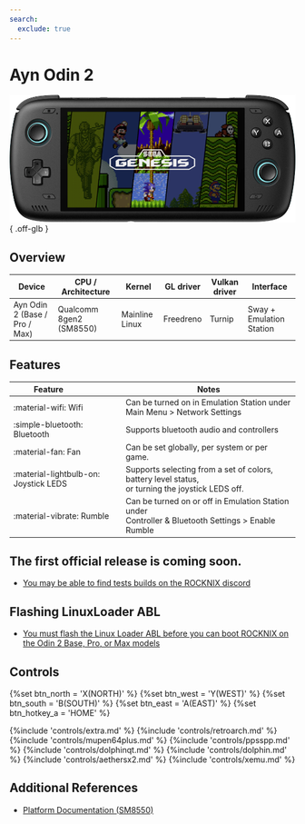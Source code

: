 ```yaml
---
search:
  exclude: true
---
```


# Ayn Odin 2

![](../../_inc/images/devices/ayn-odin-2.png){ .off-glb }

## Overview

| Device | CPU / Architecture | Kernel | GL driver | Vulkan driver | Interface |
| -- | -- | -- | -- | -- | -- |
| Ayn Odin 2 (Base / Pro / Max) | Qualcomm 8gen2 (SM8550) | Mainline Linux | Freedreno | Turnip | Sway + Emulation Station |

## Features

| Feature&nbsp;&nbsp;&nbsp;&nbsp;&nbsp;&nbsp;&nbsp;&nbsp;&nbsp;&nbsp;&nbsp;&nbsp;&nbsp;&nbsp;&nbsp;&nbsp; | Notes |
| -- | -- |
| :material-wifi: Wifi | Can be turned on in Emulation Station under Main Menu > Network Settings |
| :simple-bluetooth: Bluetooth | Supports bluetooth audio and controllers |
| :material-fan: Fan | Can be set globally, per system or per game. |
| :material-lightbulb-on: Joystick LEDS | Supports selecting from a set of colors, battery level status, <br>  or turning the joystick LEDS off. |
| :material-vibrate: Rumble | Can be turned on or off in Emulation Station under <br> Controller & Bluetooth Settings > Enable Rumble |

## The first official release is coming soon.

- [You may be able to find tests builds on the ROCKNIX discord](https://discord.gg/6ZCRcqJw)

## Flashing LinuxLoader ABL

- [You must flash the Linux Loader ABL before you can boot ROCKNIX on the Odin 2 Base, Pro, or Max models](https://renegade-project.tech/en/ayn-odin2/linuxloader) 

## Controls

{%set btn_north = 'X(NORTH)' %}
{%set btn_west = 'Y(WEST)' %}
{%set btn_south = 'B(SOUTH)' %}
{%set btn_east = 'A(EAST)' %}
{%set btn_hotkey_a = 'HOME' %}

{%include 'controls/extra.md' %}
{%include 'controls/retroarch.md' %}
{%include 'controls/mupen64plus.md' %}
{%include 'controls/ppsspp.md' %}
{%include 'controls/dolphinqt.md' %}
{%include 'controls/dolphin.md' %}
{%include 'controls/aethersx2.md' %}
{%include 'controls/xemu.md' %}

## Additional References

- [Platform Documentation (SM8550)](https://github.com/ROCKNIX/distribution/blob/main/documentation/PER_DEVICE_DOCUMENTATION/SM8550)
